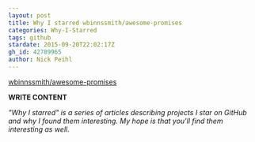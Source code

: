 ```yaml
---
layout: post
title: Why I starred wbinnssmith/awesome-promises
categories: Why-I-Starred
tags: github
stardate: 2015-09-20T22:02:17Z
gh_id: 42789965
author: Nick Peihl
---
```


[wbinnssmith/awesome-promises](https://github.com/wbinnssmith/awesome-promises)

**WRITE CONTENT**

*"Why I starred" is a series of articles describing projects I star on GitHub and why I found them interesting. My hope is that you'll find them interesting as well.*

